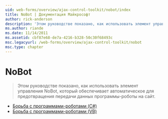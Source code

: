```yaml
---
uid: web-forms/overview/ajax-control-toolkit/nobot/index
title: NoBot | Документация Майкрософт
author: rick-anderson
description: 'Этом руководстве показано, как использовать элемент управления NoBot, который обеспечивает автоматическое для предотвращения передачи данных программы-роботы на сайт.'
ms.author: riande
ms.date: 11/14/2011
ms.assetid: cbf87e68-de7a-4216-b328-50c30f68493c
msc.legacyurl: /web-forms/overview/ajax-control-toolkit/nobot
msc.type: chapter
---
```

<a name="nobot"></a>NoBot
====================
> Этом руководстве показано, как использовать элемент управления NoBot, который обеспечивает автоматическое для предотвращения передачи данных программы-роботы на сайт.


- [Борьба с программами-роботами (C#)](fighting-bots-cs.md)
- [Борьба с программами-роботами (VB)](fighting-bots-vb.md)
